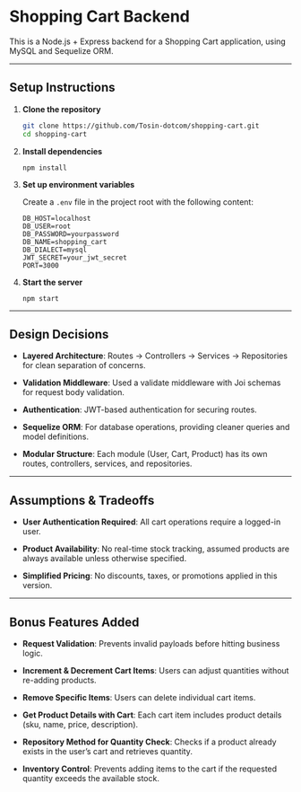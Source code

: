 # Shopping Cart Backend

This is a Node.js + Express backend for a Shopping Cart application, using MySQL and Sequelize ORM.

---

## Setup Instructions

1. **Clone the repository**
   ```bash
   git clone https://github.com/Tosin-dotcom/shopping-cart.git
   cd shopping-cart
   ```

2. **Install dependencies**
    ```
   npm install
   ```

3. **Set up environment variables**

    Create a `.env` file in the project root with the following content:
    ```
    DB_HOST=localhost
    DB_USER=root
    DB_PASSWORD=yourpassword
    DB_NAME=shopping_cart
    DB_DIALECT=mysql
    JWT_SECRET=your_jwt_secret
    PORT=3000
    ```
   
4. **Start the server**

    ```
    npm start
   ```

---

## Design Decisions

*   **Layered Architecture**: Routes → Controllers → Services → Repositories for clean separation of concerns.

*   **Validation Middleware**: Used a validate middleware with Joi schemas for request body validation.

*   **Authentication**: JWT-based authentication for securing routes.

*   **Sequelize ORM**: For database operations, providing cleaner queries and model definitions.

*   **Modular Structure**: Each module (User, Cart, Product) has its own routes, controllers, services, and repositories.

---

## Assumptions & Tradeoffs

*   **User Authentication Required**: All cart operations require a logged-in user.

*   **Product Availability**: No real-time stock tracking, assumed products are always available unless otherwise specified.

*   **Simplified Pricing**: No discounts, taxes, or promotions applied in this version.


---

## Bonus Features Added


*   **Request Validation**: Prevents invalid payloads before hitting business logic.

*   **Increment & Decrement Cart Items**: Users can adjust quantities without re-adding products.

*   **Remove Specific Items**: Users can delete individual cart items.

*   **Get Product Details with Cart**: Each cart item includes product details (sku, name, price, description).

*   **Repository Method for Quantity Check**: Checks if a product already exists in the user’s cart and retrieves quantity.

*   **Inventory Control**: Prevents adding items to the cart if the requested quantity exceeds the available stock.

